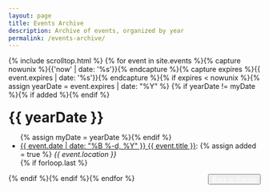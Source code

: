 ```yaml
---
layout: page
title: Events Archive
description: Archive of events, organized by year
permalink: /events-archive/
---
```


{% include scrolltop.html %}
{% for event in site.events %}{% capture nowunix %}{{'now' | date: '%s'}}{% endcapture %}{% capture expires %}{{ event.expires | date: '%s'}}{% endcapture %}{% if expires < nowunix %}{% assign yearDate = event.expires | date: "%Y" %}
{% if yearDate != myDate %}{% if added %}</ul>{% endif %}
<h1 style="margin-top:20px; margin-bottom:10px">{{ yearDate }}</h1>
<ul>{% assign myDate = yearDate %}{% endif %}
   <li><a href="{{ event.url }}">{{ event.date | date: "%B %-d, %Y" }} {{ event.title }}</a>: {% assign added = true %} <em>{{ event.location }}</em></li>
 {% if forloop.last %}</ul>{% endif %}{% endif %}{% endfor %}


<button class="btn btn-primary" style="float:right;">
  <a href="{{ site.baseurl }}/events-training/" style="color:white">Back to Events</a></button>
